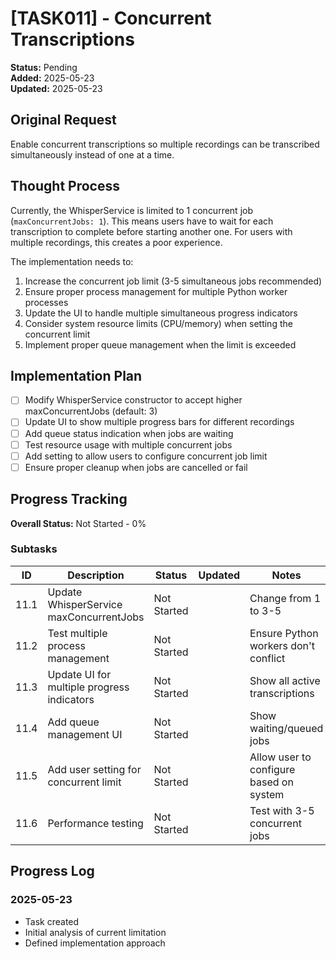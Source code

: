 # [TASK011] - Concurrent Transcriptions

**Status:** Pending  
**Added:** 2025-05-23  
**Updated:** 2025-05-23

## Original Request
Enable concurrent transcriptions so multiple recordings can be transcribed simultaneously instead of one at a time.

## Thought Process
Currently, the WhisperService is limited to 1 concurrent job (`maxConcurrentJobs: 1`). This means users have to wait for each transcription to complete before starting another one. For users with multiple recordings, this creates a poor experience.

The implementation needs to:
1. Increase the concurrent job limit (3-5 simultaneous jobs recommended)
2. Ensure proper process management for multiple Python worker processes
3. Update the UI to handle multiple simultaneous progress indicators
4. Consider system resource limits (CPU/memory) when setting the concurrent limit
5. Implement proper queue management when the limit is exceeded

## Implementation Plan
- [ ] Modify WhisperService constructor to accept higher maxConcurrentJobs (default: 3)
- [ ] Update UI to show multiple progress bars for different recordings
- [ ] Add queue status indication when jobs are waiting
- [ ] Test resource usage with multiple concurrent jobs
- [ ] Add setting to allow users to configure concurrent job limit
- [ ] Ensure proper cleanup when jobs are cancelled or fail

## Progress Tracking

**Overall Status:** Not Started - 0%

### Subtasks
| ID | Description | Status | Updated | Notes |
|----|-------------|--------|---------|-------|
| 11.1 | Update WhisperService maxConcurrentJobs | Not Started | | Change from 1 to 3-5 |
| 11.2 | Test multiple process management | Not Started | | Ensure Python workers don't conflict |
| 11.3 | Update UI for multiple progress indicators | Not Started | | Show all active transcriptions |
| 11.4 | Add queue management UI | Not Started | | Show waiting/queued jobs |
| 11.5 | Add user setting for concurrent limit | Not Started | | Allow user to configure based on system |
| 11.6 | Performance testing | Not Started | | Test with 3-5 concurrent jobs |

## Progress Log
### 2025-05-23
- Task created
- Initial analysis of current limitation
- Defined implementation approach
